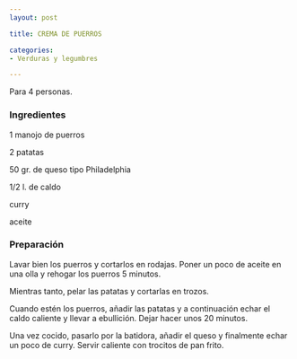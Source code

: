 ```yaml
---
layout: post

title: CREMA DE PUERROS

categories:
- Verduras y legumbres

---
```

Para 4 personas.

<h3>Ingredientes</h3>

1 manojo de puerros

2 patatas

50 gr. de queso tipo Philadelphia

1/2 l. de caldo

curry

aceite

<h3>Preparación</h3>

Lavar bien los puerros y cortarlos en rodajas. Poner un poco de aceite en una olla y rehogar los puerros 5 minutos.

Mientras tanto, pelar las patatas y cortarlas en trozos.

Cuando estén los puerros, añadir las patatas y a continuación echar el caldo caliente y llevar a ebullición. Dejar hacer unos 20 minutos.

Una vez cocido, pasarlo por la batidora, añadir el queso y finalmente echar un poco de curry. Servir caliente con trocitos de pan frito.